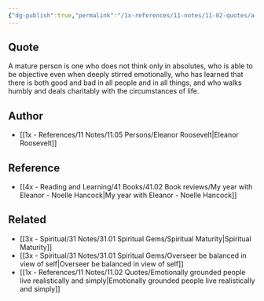 ```yaml
---
{"dg-publish":true,"permalink":"/1x-references/11-notes/11-02-quotes/a-mature-person-is-one-who-does-not-think-only-in-absolutes-who-is-able-to-be-objective-even-when-deeply-stirred-emotionally-who-has-learned-that-there-is-both-good-and-bad-in-all-people-and-in-all-things-and-who-walks-humbly-eleanor-roosevelt/","title":"A mature person is one who does not think only in absolutes, who is able to be objective even when deeply stirred emotionally, who has learned that there is both good and bad in all people and in all things, and who walks humbly - Eleanor Roosevelt","created":"2023-10-20T19:12:52.000+03:00","updated":"2024-02-14T20:18:47.720+03:00"}
---
```



## Quote
A mature person is one who does not think only in absolutes, who is able to be objective even when deeply stirred emotionally, who has learned that there is both good and bad in all people and in all things, and who walks humbly and deals charitably with the circumstances of life.

## Author
- [[1x - References/11 Notes/11.05 Persons/Eleanor Roosevelt\|Eleanor Roosevelt]]

## Reference
- [[4x - Reading and Learning/41 Books/41.02 Book reviews/My year with Eleanor - Noelle Hancock\|My year with Eleanor - Noelle Hancock]]

## Related
- [[3x - Spiritual/31 Notes/31.01 Spiritual Gems/Spiritual Maturity\|Spiritual Maturity]]
- [[3x - Spiritual/31 Notes/31.01 Spiritual Gems/Overseer be balanced in view of self\|Overseer be balanced in view of self]]
- [[1x - References/11 Notes/11.02 Quotes/Emotionally grounded people live realistically and simply\|Emotionally grounded people live realistically and simply]]